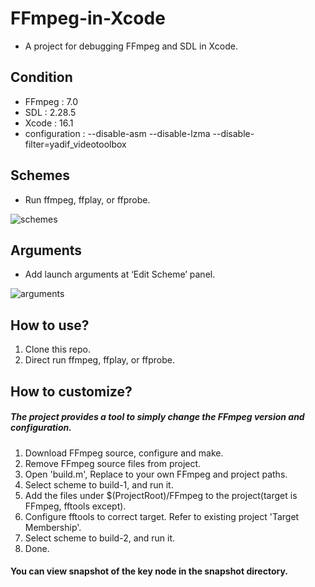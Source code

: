 # FFmpeg-in-Xcode

- A project for debugging FFmpeg and SDL in Xcode.

## Condition

- FFmpeg : 7.0
- SDL : 2.28.5
- Xcode : 16.1
- configuration  : --disable-asm --disable-lzma --disable-filter=yadif_videotoolbox

## Schemes

- Run ffmpeg, ffplay, or ffprobe.

![schemes](https://github.com/libobjc/FFmpeg-in-Xcode/blob/master/snapshot/schemes.png?raw=true)

## Arguments

- Add launch arguments at ‘Edit Scheme’ panel.

![arguments](https://github.com/libobjc/FFmpeg-in-Xcode/blob/master/snapshot/arguments.png?raw=true)

## How to use?

1. Clone this repo.
1. Direct run ffmpeg, ffplay, or ffprobe.

## How to customize?

##### The project provides a tool to simply change the FFmpeg version and configuration.

1. Download FFmpeg source, configure and make.
1. Remove FFmpeg source files from project.
1. Open 'build.m', Replace to your own FFmpeg and project paths.
1. Select scheme to build-1, and run it.
1. Add the files under $(ProjectRoot)/FFmpeg to the project(target is FFmpeg, fftools except).
1. Configure fftools to correct target. Refer to existing project 'Target Membership'.
1. Select scheme to build-2, and run it.
1. Done.

#### You can view snapshot of the key node in the snapshot directory.
